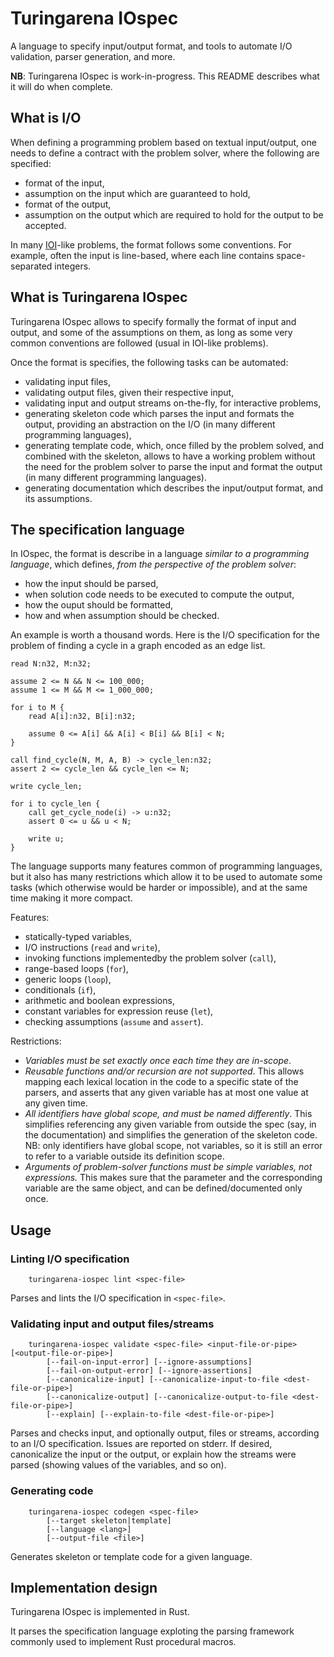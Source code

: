 # Turingarena IOspec

A language to specify input/output format, and tools to automate I/O validation, parser generation, and more.

**NB**: Turingarena IOspec is work-in-progress. This README describes what it will do when complete.

## What is I/O

When defining a programming problem based on textual input/output, one needs to define a contract with the problem solver, where the following are specified:

* format of the input,
* assumption on the input which are guaranteed to hold,
* format of the output,
* assumption on the output which are required to hold for the output to be accepted.

In many [IOI](https://ioinformatics.org/)-like problems, the format follows some conventions. For example, often the input is line-based, where each line contains space-separated integers.

## What is Turingarena IOspec

Turingarena IOspec allows to specify formally the format of input and output, and some of the assumptions on them, as long as some very common conventions are followed (usual in IOI-like problems).

Once the format is specifies, the following tasks can be automated:

* validating input files,
* validating output files, given their respective input,
* validating input and output streams on-the-fly, for interactive problems,
* generating skeleton code which parses the input and formats the output, providing an abstraction on the I/O (in many different programming languages),
* generating template code, which, once filled by the problem solved, and combined with the skeleton, allows to have a working problem without the need for the problem solver to parse the input and format the output (in many different programming languages).
* generating documentation which describes the input/output format, and its assumptions.

## The specification language

In IOspec, the format is describe in a language *similar to a programming language*, which defines, *from the perspective of the problem solver*:

* how the input should be parsed,
* when solution code needs to be executed to compute the output,
* how the ouput should be formatted,
* how and when assumption should be checked.

An example is worth a thousand words. Here is the I/O specification for the problem of finding a cycle in a graph encoded as an edge list.

```
read N:n32, M:n32;

assume 2 <= N && N <= 100_000;
assume 1 <= M && M <= 1_000_000;

for i to M {
    read A[i]:n32, B[i]:n32;

    assume 0 <= A[i] && A[i] < B[i] && B[i] < N;
}

call find_cycle(N, M, A, B) -> cycle_len:n32;
assert 2 <= cycle_len && cycle_len <= N;

write cycle_len;

for i to cycle_len {
    call get_cycle_node(i) -> u:n32;
    assert 0 <= u && u < N;

    write u;
}
```

The language supports many features common of programming languages, but it also has many restrictions which allow it to be used to automate some tasks (which otherwise would be harder or impossible), and at the same time making it more compact.

Features:

* statically-typed variables,
* I/O instructions (`read` and `write`),
* invoking functions implementedby the problem solver (`call`),
* range-based loops (`for`),
* generic loops (`loop`),
* conditionals (`if`),
* arithmetic and boolean expressions,
* constant variables for expression reuse (`let`),
* checking assumptions (`assume` and `assert`).

Restrictions:

* *Variables must be set exactly once each time they are in-scope*.
* *Reusable functions and/or recursion are not supported*. This allows mapping each lexical location in the code to a specific state of the parsers, and asserts that any given variable has at most one value at any given time.
* *All identifiers have global scope, and must be named differently*. This simplifies referencing any given variable from outside the spec (say, in the documentation) and simplifies the generation of the skeleton code. NB: only identifiers have global scope, not variables, so it is still an error to refer to a variable outside its definition scope.
* *Arguments of problem-solver functions must be simple variables, not expressions.* This makes sure that the parameter and the corresponding variable are the same object, and can be defined/documented only once.

## Usage

### Linting I/O specification

```
    turingarena-iospec lint <spec-file>
```

Parses and lints the I/O specification in `<spec-file>`.

### Validating input and output files/streams

```
    turingarena-iospec validate <spec-file> <input-file-or-pipe> [<output-file-or-pipe>]
        [--fail-on-input-error] [--ignore-assumptions]
        [--fail-on-output-error] [--ignore-assertions]
        [--canonicalize-input] [--canonicalize-input-to-file <dest-file-or-pipe>]
        [--canonicalize-output] [--canonicalize-output-to-file <dest-file-or-pipe>]
        [--explain] [--explain-to-file <dest-file-or-pipe>]
```

Parses and checks input, and optionally output, files or streams, according to an I/O specification.
Issues are reported on stderr.
If desired, canonicalize the input or the output, or explain how the streams were parsed (showing values of the variables, and so on).

### Generating code

```
    turingarena-iospec codegen <spec-file>
        [--target skeleton|template]
        [--language <lang>]
        [--output-file <file>]
```

Generates skeleton or template code for a given language.

## Implementation design

Turingarena IOspec is implemented in Rust.

It parses the specification language exploting the parsing framework commonly used to implement Rust procedural macros.

